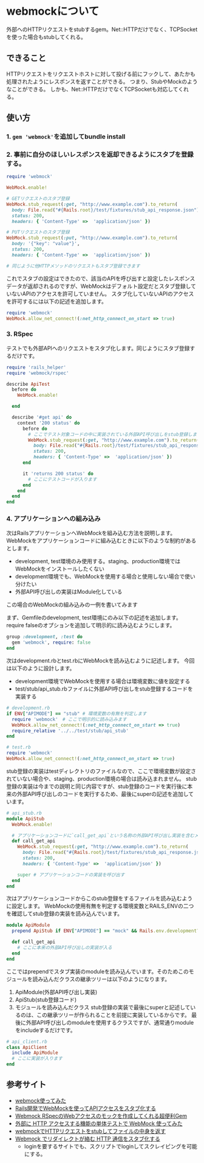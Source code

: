# webmockについて
外部へのHTTPリクエストをstubするgem。Net::HTTPだけでなく、TCPSocketを使った場合もstubしてくれる。

## できること

HTTPリクエストをリクエストホストに対して投げる前にフックして、あたかも処理されたようにレスポンスを返すことができる。
つまり、StubやMockのようなことができる。
しかも、Net::HTTPだけでなくTCPSocketも対応してくれる。

## 使い方

### 1. `gem 'webmock'`を追加してbundle install

### 2. 事前に自分のほしいレスポンスを返却できるようにスタブを登録する。

```rb
require 'webmock'

WebMock.enable!

# GETリクエストのスタブ登録
WebMock.stub_request(:get, "http://www.example.com").to_return(
  body: File.read("#{Rails.root}/test/fixtures/stub_api_response.json"),
  status: 200,
  headers: { 'Content-Type' =>  'application/json' })

# PUTリクエストのスタブ登録  
WebMock.stub_request(:put, "http://www.example.com").to_return(
  body: '{"key": "value"}',
  status: 200,
  headers: { 'Content-Type' =>  'application/json' })

# 同じように他HTTPメソッドのリクエストもスタブ登録できます
```

これでスタブの設定はできたので、該当のAPIを呼び出すと設定したレスポンスデータが返却されるのですが、WebMockはデフォルト設定だとスタブ登録していないAPIのアクセスを許可していません。
スタブ化していないAPIのアクセスを許可するには以下の記述を追加します。

```rb
require 'webmock'
WebMock.allow_net_connect!(:net_http_connect_on_start => true)
```

### 3. RSpec
テストでも外部APIへのリクエストをスタブ化します。同じようにスタブ登録するだけです。
```rb
require 'rails_helper'
require 'webmock/rspec'

describe ApiTest
  before do
    WebMock.enable!

  end

  describe '#get api' do
    context '200 status' do
      before do
        # ここでテスト対象コードの中に実装されている外部API呼び出しをstub登録します
        WebMock.stub_request(:get, "http://www.example.com").to_return(
          body: File.read("#{Rails.root}/test/fixtures/stub_api_response.json"),
          status: 200,
          headers: { 'Content-Type' =>  'application/json' })
      end

      it 'returns 200 status' do
        # ここにテストコードが入ります
      end
    end
  end
end     
```

### 4. アプリケーションへの組み込み
次はRailsアプリケーションへWebMockを組み込む方法を説明します。
WebMockをアプリケーションコードに組み込むときに以下のような制約があるとします。
- development, test環境のみ使用する。staging、production環境ではWebMockをインストールしたくない
- development環境でも、WebMockを使用する場合と使用しない場合で使い分けたい
- 外部API呼び出しの実装はModule化している

この場合のWebMockの組み込みの一例を書いてみます

まず、Gemfileのdevelopment, test環境にのみ以下の記述を追加します。
require falseのオプションを追加して明示的に読み込むようにします。

```rb
group :development, :test do
  gem 'webmock', require: false
end
```

次はdevelopment.rbとtest.rbにWebMockを読み込むように記述します。
今回は以下のように設計します。
- development環境でWebMockを使用する場合は環境変数に値を設定する
- test/stub/api_stub.rbファイルに外部API呼び出しをstub登録するコードを実装する

```rb
# development.rb
if ENV["APIMODE"] == "stub" # 環境変数の有無を判定します
  require 'webmock'　# ここで明示的に読み込みます
  WebMock.allow_net_connect!(:net_http_connect_on_start => true)
  require_relative '../../test/stub/api_stub'
end
```

```rb
# test.rb
require 'webmock'
WebMock.allow_net_connect!(:net_http_connect_on_start => true)
```

stub登録の実装はtestディレクトリのファイルなので、ここで環境変数が設定されていない場合や、staging、production環境の場合は読み込まれません。
stub登録の実装は今までの説明と同じ内容ですが、stub登録のコードを実行後に本来の外部API呼び出しのコードを実行するため、最後にsuperの記述を追加しています。

```rb
# api_stub.rb
module ApiStub
  WebMock.enable!

  # アプリケーションコードに`call_get_api`という名称の外部API呼び出し実装を含むメソッドがあることして、ここで同名のメソッドを作成してstub登録します。  
  def call_get_api
    WebMock.stub_request(:get, "http://www.example.com").to_return(
      body: File.read("#{Rails.root}/test/fixtures/stub_api_response.json"),
      status: 200,
      headers: { 'Content-Type' =>  'application/json' })　　

    super # アプリケーションコードの実装を呼び出す
  end
end
```
次はアプリケーションコードからこのstub登録をするファイルを読み込むように設定します。
WebMockの使用有無を判定する環境変数とRAILS_ENVの二つを確認してstub登録の実装を読み込んでいます。

```rb
module ApiModule
  prepend ApiStub if ENV["APIMODE"] == "mock" && Rails.env.development?

  def call_get_api
    # ここに本来の外部API呼び出しの実装が入る
  end
end
```

ここではprependでスタブ実装のmoduleを読み込んでいます。そのためこのモジュールを読み込んだクラスの継承ツリーは以下のようになります。
1. ApiModule(外部API呼び出し実装)
1. ApiStub(stub登録コード)
1. モジュールを読み込んだクラス
stub登録の実装で最後にsuperと記述しているのは、この継承ツリーが作られることを前提に実装しているからです。
最後に外部API呼び出しのmoduleを使用するクラスですが、通常通りmoduleをincludeするだけです。

```rb
# api_client.rb
class ApiClient
  include ApiModule
  # ここに実装が入ります
end
```

## 参考サイト
- [webmock使ってみた](http://qiita.com/ogawatti/items/58bd4fe1180a0acfdd5e)
- [Rails開発でWebMockを使ってAPIアクセスをスタブ化する](http://dev.classmethod.jp/server-side/rails-development-with-webmock/)
- [Webmock RSpecのWebアクセスのモックを作成してくれる超便利Gem](http://morizyun.github.io/blog/webmock-rspec-gem-ruby-rails/)
- [外部に HTTP アクセスする機能の単体テストで WebMock 使ってみた](http://tnakamura.hatenablog.com/entry/2012/12/21/193832)
- [webmockでHTTPリクエストをstubしてファイルの中身を返す](http://xoyip.hatenablog.com/entry/2014/01/17/210605)
- [Webmock でリダイレクトが絡む HTTP 通信をスタブ化する](http://blog.kymmt.com/entry/webmock_stubbing_redirect)
  - loginを要するサイトでも、スクリプトでloginしてスクレイピングを可能にする。
